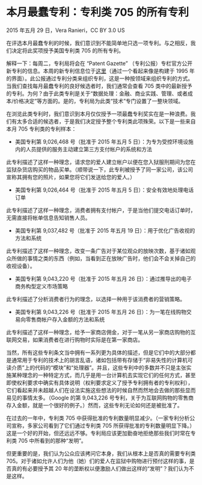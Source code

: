 # 本月最蠢专利：专利类 705 的所有专利

2015 年五月 29 日，Vera Ranieri，CC BY 3.0 US

在评选本月最蠢专利的时候，我们意识到不能简单地只选一项专利。与之相反，我们决定将此奖项授予美国专利类 705 的所有专利。

解释一下：每周二，专利局将会在 “Patent Gazette” （专利公报）专栏官方公开新专利的信息。本周的新专利信息位于[这里](http://www.uspto.gov/web/patents/patog/week21/OG/index2.htm)（通过一个看起来像是构建于 1995 年的界面）。此公报通过专利分类来组织专利，这是一种按领域来组织专利的方式。当我们查找每月最蠢专利的良好候选者时，我们通常会查看 705 类中的最新授予的专利。为何？由于此类专利是关于“数据处理：金融、商业实践、管理、或者成本/价格决定”等方面的。是的，专利局为此类“技术”专门设置了一整块领域。

在浏览此类专利时，我们意识到本月仅仅授予一项最蠢专利奖实在是一种浪费。我们有太多合适的候选者，于是我们决定授予整个专利类此项殊荣。以下是一些来自本月 705 专利类的专利样本：

* 美国专利第 9,026,468 号（批准于 2015 年五月 5 日）：为专为受控环境设施内的人员提供的服务主动建立第三方支付帐户的系统和方法

此专利描述了这样一种理念，请求您的爱人建立帐户以便在您入狱服刑期间为您在监狱杂货店购买的物品买单。（顺带说一下，此专利被授予了同一家公司，该公司宣称其拥有您的照片，如果您将它们发送给您的爱人。）

* 美国专利第 9,026,464 号（批准于 2015 年五月 5 日）：安全有效地处理电话订单

此专利描述了这样一种理念，消费者拥有支付帐户，于是当他们提交电话订单时，无需直接将帐单信息告知销售人员。

* 美国专利第 9,037,482 号（批准于 2015 年五月 19 日）：用于优化广告收视的方法和系统

此专利描述了这样一种理念，改变一条广告对于某位观众的放映次数，基于诸如观众所做的事情之类的东西（例如，当看到正在放映广告时，他们会不会关掉自己的收视设备）。

* 美国专利第 9,043,220 号（批准于 2015 年五月 26 日）：通过推导出的电子商务构型定义市场策略

此专利描述了分析消费者行为的理念，以选择一种用于该消费者的营销策略。

* 美国专利第 9,043,226 号（批准于 2015 年五月 26 日）：为一笔在线购物交易向零售商帐户存入金额的方法和系统

此专利描述了这样一种理念，给予一家商店佣金，对于一笔从另一家商店购物的互联网交易，如果消费者在进行购物时实际是在第一家商店。

当然，所有这些专利条文当中拥有一系列更为具体的描述，但是它们中的大部分都是通常用于专利的技术上的胡言乱语，诸如包括带有存储于“非易失性的计算机可读介质”上的代码的“模块”和“处理器”。并且，这些专利中的多数并不只是主张实施某种理念的一种特定方式，而几乎是用一台计算机去实现它们的任何方式，甚至即使权利要求中确实有具体说明（权利要求定义了授予专利拥有者的专利权利），它们看起来并未超越人们在设法实施这些想法的时候自然而然地会去做的那些显而易见的事情太多。（Google 的第 9,043,226 号专利，关于为互联网购物的零售商存入金额，就是一个很好的例子。）然而，这些专利无论如何还是被批准了。

在过去的一年中，专利类 705 中获得批准的专利数量明显减少。（一家专利分析公司宣称，多家公司看到了它们通过专利类 705 所获得批准的专利数量明显下降。）这是一个好的开始，但还远远不够。专利局应该更加勤奋地拒绝那些我们时常在专利类 705 中所看到的那种“发明”。

但更重要的是，我们认为公众应该拷问它本身，我们从根本上是否真的需要专利类 705。对于诸如允许人们为他（她）们的爱人在监狱中购物进行预付这样的事，是否真的有必要授予其 20 年的垄断权以便激励人们做出这样的“发明”？我们认为不是这样。
